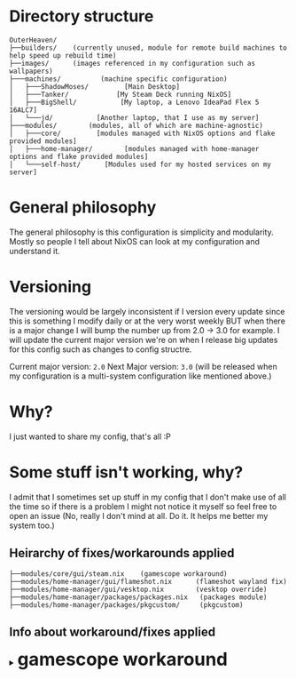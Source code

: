 # Directory structure
```
OuterHeaven/
├──builders/    (currently unused, module for remote build machines to help speed up rebuild time)
├──images/      (images referenced in my configuration such as wallpapers)
├───machines/          (machine specific configuration)
│   ├───ShadowMoses/         [Main Desktop]
│   ├───Tanker/            [My Steam Deck running NixOS]
│   ├───BigShell/           [My laptop, a Lenovo IdeaPad Flex 5 16ALC7]
│   └───jd/           [Another laptop, that I use as my server]
├───modules/        (modules, all of which are machine-agnostic)
│   ├───core/         [modules managed with NixOS options and flake provided modules]
│   ├───home-manager/        [modules managed with home-manager options and flake provided modules]
│   └───self-host/      [Modules used for my hosted services on my server]
```
# General philosophy

The general philosophy is this configuration is simplicity and modularity. Mostly so people I tell about NixOS can look at my configuration and understand it.

# Versioning

The versioning would be largely inconsistent if I version every update since this is something I modify daily or at the very worst weekly BUT when there is a major change I will bump the number up from 2.0 -> 3.0 for example. I will update the current major version we're on when I release big updates for this config such as changes to config structre.

Current major version: `2.0`
Next Major version: `3.0` (will be released when my configuration is a multi-system configuration like mentioned above.)

# Why?

I just wanted to share my config, that's all :P

# Some stuff isn't working, why?

I admit that I sometimes set up stuff in my config that I don't make use of all the time so if there is a problem I might not notice it myself so feel free to open an issue (No, really I don't mind at all. Do it. It helps me better my system too.)

## Heirarchy of fixes/workarounds applied
```
├──modules/core/gui/steam.nix    (gamescope workaround)
├──modules/home-manager/gui/flameshot.nix      (flameshot wayland fix)
├──modules/home-manager/gui/vesktop.nix        (vesktop override)
├──modules/home-manager/packages/packages.nix   (packages module)
├──modules/home-manager/packages/pkgcustom/     (pkgcustom)
```

## Info about workaround/fixes applied

<details>
<summary><b><font size="+3">gamescope workaround</font></b></summary>

The override used here for Gamescope running through steam on NixOS (yes, **very specifically gamescope running through Steam on NixOS**) does not bring up the gamescope window because gamescope looks for certain libraries in the provided FHS environment and it can't find them in said FHS environment, therefore making this workaround necessary. <details>


<details>
<summary><b><font size="+3">flameshot wayland fix</font></b></summary>

The overrides used here make it so that flameshot is compiled with the appropriate cmake flags so that it works on Wayland and locks the version to a certain commit known to work with Wayland. (https://github.com/flameshot-org/flameshot/issues/3012)

<details>
<summary><b><font size="+3">vesktop override</font></b></summary>
The overrides used here removes Vencord related branding and replaces the icons and name with regular Discord's and adds launch flags that help with screen sharing on Wayland.



<details>
<summary><b><font size="+3">packages module</font></b></summary>
This home manager managed module contains packages I manage under home-manager, alongside some overrides and override templates that I plan to reuse later.



<details>
<summary><b><font size="+3">pkgcustom</font></b></summary>
packages that I plan to submit to nixpkgs in the future, some of which are referenced in packages.nix but mostly not. The name is **pkgcustom** because it sounded cool in my head.


## Cool people

people I was so gracious as to ~steal~ take inspiration from :)

https://git.notashelf.dev/NotAShelf/nyx (I didn't actually take anything from notashelf's config, but felt like adding them anyway because funny.)
https://git.jacekpoz.pl/jacekpoz/niksos (I literally stole the entire README.md format from this guy)
https://git.outfoxxed.me/outfoxxed/nixnew (There are way too many things to say about this one)
https://github.com/kinzoku-dev/nebula (this person steals from me) (I'm flattered by it)
https://github.com/IogaMaster/dotfiles (added here for losing their mind and trying to help me set up my minecraft server AND making awesome nix videos)
https://github.com/vimjoyer/nixconf (added for being a cool guy and making super duper awesome nix videos) 
https://github.com/iynaix/dotfiles (added for being a nix wizard.)
